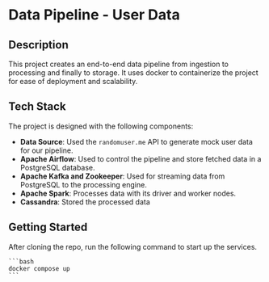 # Data Pipeline - User Data

## Description

This project creates an end-to-end data pipeline from ingestion to processing and finally to storage. It uses docker to containerize the project for ease of deployment and scalability.

## Tech Stack

The project is designed with the following components:

- **Data Source**: Used the `randomuser.me` API to generate mock user data for our pipeline.
- **Apache Airflow**: Used to control the pipeline and store fetched data in a PostgreSQL database.
- **Apache Kafka and Zookeeper**: Used for streaming data from PostgreSQL to the processing engine.
- **Apache Spark**: Processes data with its driver and worker nodes.
- **Cassandra**: Stored the processed data

## Getting Started

After cloning the repo, run the following command to start up the services.

    ```bash
    docker compose up
    ```
